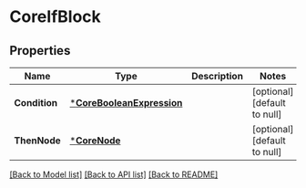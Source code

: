 # CoreIfBlock

## Properties
Name | Type | Description | Notes
------------ | ------------- | ------------- | -------------
**Condition** | [***CoreBooleanExpression**](coreBooleanExpression.md) |  | [optional] [default to null]
**ThenNode** | [***CoreNode**](coreNode.md) |  | [optional] [default to null]

[[Back to Model list]](../README.md#documentation-for-models) [[Back to API list]](../README.md#documentation-for-api-endpoints) [[Back to README]](../README.md)


